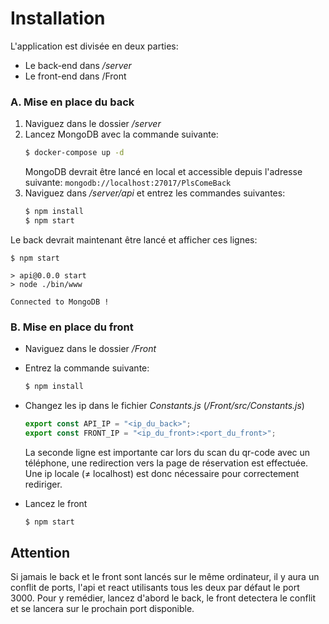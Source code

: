 # Installation

L'application est divisée en deux parties:
- Le back-end dans */server*
- Le front-end dans /Front

### A. Mise en place du back

1. Naviguez dans le dossier */server*
2. Lancez MongoDB avec la commande suivante:
   ```bash
   $ docker-compose up -d
   ```
   MongoDB devrait être lancé en local et accessible depuis l'adresse suivante:
   `mongodb://localhost:27017/PlsComeBack`
3. Naviguez dans */server/api* et entrez les commandes suivantes:
   ```bash
   $ npm install
   $ npm start
	```

Le back devrait maintenant être lancé et afficher ces lignes:
```shell
$ npm start

> api@0.0.0 start
> node ./bin/www

Connected to MongoDB !

```
### B. Mise en place du front

- Naviguez dans le dossier */Front*
- Entrez la commande suivante: 
   ```bash
   $ npm install
	```
- Changez les ip dans le fichier *Constants.js* (*/Front/src/Constants.js*)
  ```javascript
  export const API_IP = "<ip_du_back>";
  export const FRONT_IP = "<ip_du_front>:<port_du_front>";
	```
	
	La seconde ligne est importante car lors du scan du qr-code avec un téléphone, une redirection vers la page de réservation est effectuée. Une ip locale ($\neq$ localhost) est donc nécessaire pour correctement rediriger.
	

- Lancez le front
  ```bash
  $ npm start
	```

## Attention
Si jamais le back et le front sont lancés sur le même ordinateur, il y aura un conflit de ports, l'api et react utilisants tous les deux par défaut le port 3000. Pour y remédier, lancez d'abord le back, le front detectera le conflit et se lancera sur le prochain port disponible.
